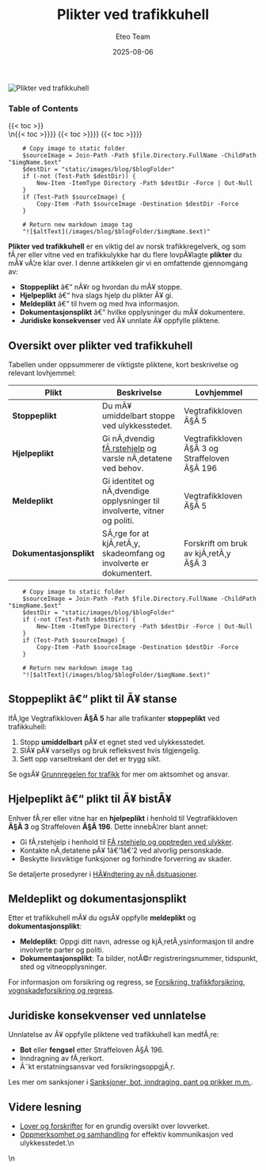 ﻿---
title: "Plikter ved trafikkuhell"
date: 2025-08-06
draft: false
author: "Eteo Team"
description: "En omfattende gjennomgang av førerens og vitners plikter ved trafikkuhell i Norge, inkludert stoppeplikt, meldeplikt og hjelpeplikt."
categories: ["Driving Theory"]
tags: ["driving", "theory", "safety"]
featured_image: "/images/blog/plikter-ved-trafikkuhell/plikter-ved-trafikkuhell-image.svg"
---

<div class="blog-content">
  <div class="featured-image">
    <img src="/images/blog/plikter-ved-trafikkuhell/plikter-ved-trafikkuhell-image.svg" alt="Plikter ved trafikkuhell" class="img-fluid rounded">
  </div>

  <div class="toc-container mt-4 mb-4">
    <h3>Table of Contents</h3>
    {{< toc >}}
  </div>

  <div class="blog-body">\n{{< toc >}}}}
{{< toc >}}}}
{{< toc >}}}}

        
        
        # Copy image to static folder
        $sourceImage = Join-Path -Path $file.Directory.FullName -ChildPath "$imgName.$ext"
        $destDir = "static/images/blog/$blogFolder"
        if (-not (Test-Path $destDir)) {
            New-Item -ItemType Directory -Path $destDir -Force | Out-Null
        }
        if (Test-Path $sourceImage) {
            Copy-Item -Path $sourceImage -Destination $destDir -Force
        }
        
        # Return new markdown image tag
        "![$altText](/images/blog/$blogFolder/$imgName.$ext)"
    

**Plikter ved trafikkuhell** er en viktig del av norsk trafikkregelverk, og som fÃ¸rer eller vitne ved en trafikkulykke har du flere lovpÃ¥lagte **plikter** du mÃ¥ vÃ¦re klar over. I denne artikkelen gir vi en omfattende gjennomgang av:

* **Stoppeplikt** â€“ nÃ¥r og hvordan du mÃ¥ stoppe.
* **Hjelpeplikt** â€“ hva slags hjelp du plikter Ã¥ gi.
* **Meldeplikt** â€“ til hvem og med hva informasjon.
* **Dokumentasjonsplikt** â€“ hvilke opplysninger du mÃ¥ dokumentere.
* **Juridiske konsekvenser** ved Ã¥ unnlate Ã¥ oppfylle pliktene.

## Oversikt over plikter ved trafikkuhell

Tabellen under oppsummerer de viktigste pliktene, kort beskrivelse og relevant lovhjemmel:

| Plikt               | Beskrivelse                                                                     | Lovhjemmel                         |
|---------------------|---------------------------------------------------------------------------------|------------------------------------|
| **Stoppeplikt**     | Du mÃ¥ umiddelbart stoppe ved ulykkesstedet.                                      | Vegtrafikkloven Â§Â 5                |
| **Hjelpeplikt**     | Gi nÃ¸dvendig [fÃ¸rstehjelp](/blogs/teori/forstehjelp-og-opptreden-ved-ulykker "FÃ¸rstehjelp og opptreden ved ulykker") og varsle nÃ¸detatene ved behov.                         | Vegtrafikkloven Â§Â 3 og Straffeloven Â§Â 196 |
| **Meldeplikt**      | Gi identitet og nÃ¸dvendige opplysninger til involverte, vitner og politi.       | Vegtrafikkloven Â§Â 5                |
| **Dokumentasjonsplikt** | SÃ¸rge for at kjÃ¸retÃ¸y, skadeomfang og involverte er dokumentert.           | Forskrift om bruk av kjÃ¸retÃ¸y Â§Â 3  |


        
        
        # Copy image to static folder
        $sourceImage = Join-Path -Path $file.Directory.FullName -ChildPath "$imgName.$ext"
        $destDir = "static/images/blog/$blogFolder"
        if (-not (Test-Path $destDir)) {
            New-Item -ItemType Directory -Path $destDir -Force | Out-Null
        }
        if (Test-Path $sourceImage) {
            Copy-Item -Path $sourceImage -Destination $destDir -Force
        }
        
        # Return new markdown image tag
        "![$altText](/images/blog/$blogFolder/$imgName.$ext)"
    

## Stoppeplikt â€“ plikt til Ã¥ stanse

IfÃ¸lge Vegtrafikkloven **Â§Â 5** har alle trafikanter **stoppeplikt** ved trafikkuhell:

1. Stopp **umiddelbart** pÃ¥ et egnet sted ved ulykkesstedet.
2. SlÃ¥ pÃ¥ varsellys og bruk refleksvest hvis tilgjengelig.
3. Sett opp varseltrekant der det er trygg sikt.

Se ogsÃ¥ [Grunnregelen for trafikk](/blogs/teori/grunnregelen-for-trafikk "Grunnregelen for trafikk - Vegtrafikklovens paragraf 3") for mer om aktsomhet og ansvar.

## Hjelpeplikt â€“ plikt til Ã¥ bistÃ¥

Enhver fÃ¸rer eller vitne har en **hjelpeplikt** i henhold til Vegtrafikkloven **Â§Â 3** og Straffeloven **Â§Â 196**. Dette innebÃ¦rer blant annet:

* Gi fÃ¸rstehjelp i henhold til [FÃ¸rstehjelp og opptreden ved ulykker](/blogs/teori/forstehjelp-og-opptreden-ved-ulykker "FÃ¸rstehjelp og opptreden ved ulykker - Din guide til nÃ¸dhjelp ved trafikkulykker").
* Kontakte nÃ¸detatene pÃ¥ 1â€‘1â€‘2 ved alvorlig personskade.
* Beskytte livsviktige funksjoner og forhindre forverring av skader.

Se detaljerte prosedyrer i [HÃ¥ndtering av nÃ¸dsituasjoner](/blogs/teori/handtering-av-nodsituasjoner "HÃ¥ndtering av nÃ¸dsituasjoner - Guide til hÃ¥ndtering av nÃ¸dsituasjoner i trafikken").

## Meldeplikt og dokumentasjonsplikt

Etter et trafikkuhell mÃ¥ du ogsÃ¥ oppfylle **meldeplikt** og **dokumentasjonsplikt**:

* **Meldeplikt**: Oppgi ditt navn, adresse og kjÃ¸retÃ¸ysinformasjon til andre involverte parter og politi.
* **Dokumentasjonsplikt**: Ta bilder, notÃ©r registreringsnummer, tidspunkt, sted og vitneopplysninger.

For informasjon om forsikring og regress, se [Forsikring, trafikkforsikring, vognskadeforsikring og regress](/blogs/teori/forsikring-trafikkforsikring-vognskadeforsikring-og-regress "Forsikring, trafikkforsikring, vognskadeforsikring og regress - Hva du bÃ¸r vite om bilforsikringer").

## Juridiske konsekvenser ved unnlatelse

Unnlatelse av Ã¥ oppfylle pliktene ved trafikkuhell kan medfÃ¸re:

* **Bot** eller **fengsel** etter Straffeloven Â§Â 196.
* Inndragning av fÃ¸rerkort.
* Ã˜kt erstatningsansvar ved forsikringsoppgjÃ¸r.

Les mer om sanksjoner i [Sanksjoner, bot, inndraging, pant og prikker m.m.](/blogs/teori/sanksjoner-bot-inndraging-pant-prikker "Sanksjoner, bot, inndraging, pant og prikker m.m. - Reaksjoner ved brudd pÃ¥ trafikkregler").

## Videre lesning

* [Lover og forskrifter](/blogs/teori/lover-og-forskrifter "Lover og forskrifter - InnfÃ¸ring i trafikkregelverket") for en grundig oversikt over lovverket.
* [Oppmerksomhet og samhandling](/blogs/teori/oppmerksomhet-og-samhandling "Oppmerksomhet og samhandling - Fokus og samarbeid i trafikken") for effektiv kommunikasjon ved ulykkesstedet.\n  </div>\n</div>
